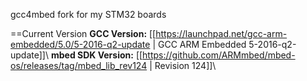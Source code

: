 gcc4mbed fork for my STM32 boards

==Current Version
**GCC Version:**  [[https://launchpad.net/gcc-arm-embedded/5.0/5-2016-q2-update | GCC ARM Embedded 5-2016-q2-update]]\\
**mbed SDK Version:** [[https://github.com/ARMmbed/mbed-os/releases/tag/mbed_lib_rev124 | Revision 124]]\\

